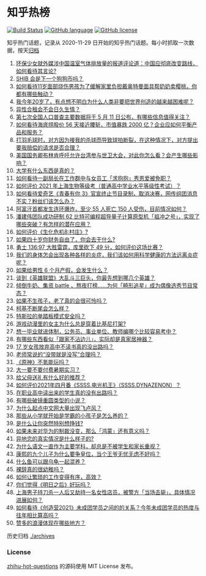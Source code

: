 # 知乎热榜
[![Build Status](https://github.com/ToWeLong/zhihu-hot-questions/workflows/CI/badge.svg)](https://github.com/ToWeLong/zhihu-hot-questions/actions)
[![GitHub language](https://img.shields.io/badge/language-golang-orange.svg)](https://golang.org/)
[![GitHub license](https://img.shields.io/github/license/ToWeLong/zhihu-hot-questions)](https://github.com/ToWeLong/zhihu-hot-questions/blob/main/LICENSE)

知乎热门话题，记录从 2020-11-29 日开始的知乎热门话题。每小时抓取一次数据，按天[归档](./archives)

<!-- BEGIN -->

1. [环保少女就外媒涉中国温室气体排放量的报道评论道：中国应彻底改变路线，如何看待其言论?](https://www.zhihu.com/question/458454363)
1. [SHIB 会是下一个狗狗币吗？](https://www.zhihu.com/question/455602405)
1. [如何看待11岁面部烧伤男孩为了缓解家里负担戴奥特曼面具帮奶奶卖樱桃，你都有哪些触动？](https://www.zhihu.com/question/458441722)
1. [我今年20岁了，有点想不明白为什么人类非要把世界创造的越来越困难呢？](https://www.zhihu.com/question/452475296)
1. [异性合租会不会日久生情？](https://www.zhihu.com/question/295424569)
1. [第七次全国人口普查主要数据将于 5 月 11 日公布，有哪些信息值得关注？](https://www.zhihu.com/question/458484293)
1. [如何看待海底捞股价 56 天接近腰斩，市值暴跌 2000 亿？企业应如何平衡产品和服务？](https://www.zhihu.com/question/458401875)
1. [打羽毛球时，对方因为接我的杀球而导致球拍断裂，在这种情况下，对方提出要我赔偿的请求是否合理？](https://www.zhihu.com/question/458085942)
1. [美国国务卿布林肯呼吁允许台湾参与世卫大会，对此你怎么看？会产生哪些影响？](https://www.zhihu.com/question/458323936)
1. [大学有什么东西是真的？](https://www.zhihu.com/question/430807321)
1. [如何看待一副局长在工作群中与女员工「求抱抱」秀恩爱被免职？](https://www.zhihu.com/question/458503250)
1. [如何评价 2021 年上海生物等级考（普通高中学业水平等级性考试）？](https://www.zhihu.com/question/455464126)
1. [如何看待爱奇艺《青春有你 3》官宣终止节目录制，取消决赛，网传组团消息不实？粉丝们该怎么办？](https://www.zhihu.com/question/458528380)
1. [阿富汗首都发生连环爆炸，至少 55 人死亡 150 人受伤，目前情况如何？](https://www.zhihu.com/question/458480026)
1. [潘建伟团队成功研制 62 比特可编程超导量子计算原型机「祖冲之号」，实现了哪些突破？有怎样的潜在应用？](https://www.zhihu.com/question/458402313)
1. [如何评价《生化危机8:村庄》?](https://www.zhihu.com/question/401056274)
1. [如果四十岁你财务自由了，你会去干什么?](https://www.zhihu.com/question/323042685)
1. [勇士 136:97 大胜雷霆，库里砍下 49 分，如何评价这场比赛？](https://www.zhihu.com/question/458480119)
1. [我们的身体怎会出现各种各样的炎症，我们该如何用科学健康的方法远离炎症呢？](https://www.zhihu.com/question/457066503)
1. [如果给男性 6 个月产假，会发生什么？](https://www.zhihu.com/question/458379267)
1. [谈到《英雄联盟》大乱斗三巨头，你最先想到哪几个英雄？](https://www.zhihu.com/question/457624791)
1. [倾倒牛奶、集资 battle 、熬夜打榜……为何「畸形追星」成为偶像选秀节目常态？](https://www.zhihu.com/question/458482372)
1. [如果不生孩子，老了真的会很可怜吗？](https://www.zhihu.com/question/444313202)
1. [柯基不断尾会怎么样？](https://www.zhihu.com/question/366868572)
1. [特斯拉的单踏板模式安全吗？](https://www.zhihu.com/question/457106227)
1. [游戏动漫里的女主为什么总是穿着比基尼打架?](https://www.zhihu.com/question/453352120)
1. [想一毕业就进体制，公务员、事业单位、教师编哪个比较容易考中？](https://www.zhihu.com/question/456370248)
1. [有哪些东西看似「跟家不沾边儿」，实际却是真家居神器？](https://www.zhihu.com/question/454606011)
1. [17 岁女孩放弃高中不读书真的没出路吗？](https://www.zhihu.com/question/456404042)
1. [老师常说的“没带就是没写”合理吗？](https://www.zhihu.com/question/457033055)
1. [《原神》不氪能玩吗？](https://www.zhihu.com/question/423647947)
1. [大一要不要付费暑期实习？](https://www.zhihu.com/question/455448204)
1. [给父母送礼有什么好的推荐？](https://www.zhihu.com/question/27251347)
1. [如何评价2021年四月番《SSSS.电光机王》（SSSS.DYNAZENON）？](https://www.zhihu.com/question/452632784)
1. [在职业高中读出来的学生真的没有出路吗？](https://www.zhihu.com/question/457690176)
1. [有哪些破镜重圆类型的小说？](https://www.zhihu.com/question/367778572)
1. [为什么起点中文网大量出现飞卢风？](https://www.zhihu.com/question/454447604)
1. [那些从小学就开始是学霸的小孩子是怎么养的？](https://www.zhihu.com/question/427567462)
1. [是什么让你突然特别想挣钱?](https://www.zhihu.com/question/452130448)
1. [如果未来对华为的制裁没变，那么「鸿蒙」还有意义吗？](https://www.zhihu.com/question/458261749)
1. [异地恋的真实情况是什么样子的?](https://www.zhihu.com/question/450814904)
1. [为什么语文一直作为主要学科，却总是不被学生和家长重视？](https://www.zhihu.com/question/269469146)
1. [康熙的九个儿子为什么要争皇位，当个王爷无忧无虑不好吗？](https://www.zhihu.com/question/359062106)
1. [什么鱼可以跟乌龟一起混养？](https://www.zhihu.com/question/412373130)
1. [裸辞真的很幼稚吗？](https://www.zhihu.com/question/449669673)
1. [如何让繁琐的工作变得有序，高效？](https://www.zhihu.com/question/451336216)
1. [你们觉得《明日之后》好玩吗？](https://www.zhihu.com/question/303117006)
1. [上海男子持刀杀一人后又劫持一名女性店员，被警方「当场击毙」，具体情况进展如何？](https://www.zhihu.com/question/458381524)
1. [如何看待《创造营2021》未成团学员之间的的关系？今年未成团学员的热度与往年相比算高吗？](https://www.zhihu.com/question/457242228)
1. [赞多的浪漫体现在哪些地方？](https://www.zhihu.com/question/458459520)

<!-- END -->

历史归档 [./archives](./archives)


### License
[zhihu-hot-questions](https://github.com/towelong/zhihu-hot-questions) 的源码使用 MIT License 发布。